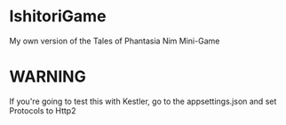 # IshitoriGame
My own version of the Tales of Phantasia Nim Mini-Game
# WARNING
If you're going to test this with Kestler, go to the appsettings.json and set Protocols to Http2

